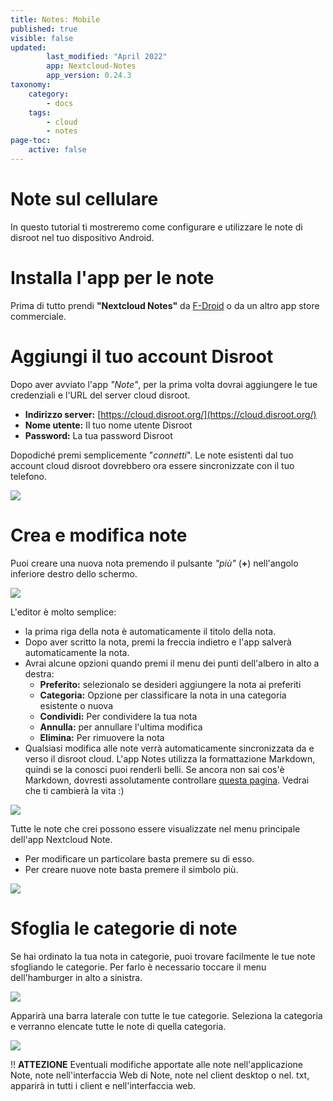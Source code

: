 ```yaml
---
title: Notes: Mobile
published: true
visible: false
updated:
        last_modified: "April 2022"
        app: Nextcloud-Notes
        app_version: 0.24.3
taxonomy:
    category:
        - docs
    tags:
        - cloud
        - notes
page-toc:
    active: false
---
```


# Note sul cellulare

In questo tutorial ti mostreremo come configurare e utilizzare le note di disroot nel tuo dispositivo Android.


# Installa l'app per le note

Prima di tutto prendi **"Nextcloud Notes"** da [F-Droid](https://f-droid.org/packages/it.niedermann.owncloud.notes/) o da un altro app store commerciale. 

# Aggiungi il tuo account Disroot

Dopo aver avviato l'app *"Note"*, per la prima volta dovrai aggiungere le tue credenziali e l'URL del server cloud disroot. 

- **Indirizzo server:** [https://cloud.disroot.org/](https://cloud.disroot.org/)
- **Nome utente:** Il tuo nome utente Disroot
- **Password:** La tua password Disroot

Dopodiché premi semplicemente "*connetti*".
Le note esistenti dal tuo account cloud disroot dovrebbero ora essere sincronizzate con il tuo telefono. 

![](en/nextcloud_notes1.png)


# Crea e modifica note

Puoi creare una nuova nota premendo il pulsante *"più"* (**+**) nell'angolo inferiore destro dello schermo. 

![](en/nextcloud_notes2.png)

L'editor è molto semplice:

* la prima riga della nota è automaticamente il titolo della nota.
* Dopo aver scritto la nota, premi la freccia indietro e l'app salverà automaticamente la nota.
* Avrai alcune opzioni quando premi il menu dei punti dell'albero in alto a destra:
   * **Preferito:** selezionalo se desideri aggiungere la nota ai preferiti
   * **Categoria:** Opzione per classificare la nota in una categoria esistente o nuova
   * **Condividi:** Per condividere la tua nota
   * **Annulla:** per annullare l'ultima modifica
   * **Elimina:** Per rimuovere la nota
* Qualsiasi modifica alle note verrà automaticamente sincronizzata da e verso il disroot cloud. 
L'app Notes utilizza la formattazione Markdown, quindi se la conosci puoi renderli belli. Se ancora non sai cos'è Markdown, dovresti assolutamente controllare [questa pagina](http://lifehacker.com/5943320/what-is-markdown-and-why-is-it-better-for-my-to-do-lists-and-notes). Vedrai che ti cambierà la vita :)

![](en/nextcloud_notes1.gif)

Tutte le note che crei possono essere visualizzate nel menu principale dell'app Nextcloud Note.

* Per modificare un particolare basta premere su di esso.
* Per creare nuove note basta premere il simbolo più. 

![](en/nextcloud_notes3.png)


# Sfoglia le categorie di note

Se hai ordinato la tua nota in categorie, puoi trovare facilmente le tue note sfogliando le categorie.
Per farlo è necessario toccare il menu dell'hamburger in alto a sinistra. 

![](en/nextcloud_notes4.png)

Apparirà una barra laterale con tutte le tue categorie.
Seleziona la categoria e verranno elencate tutte le note di quella categoria. 

![](en/nextcloud_notes5.png)


!! **ATTEZIONE** Eventuali modifiche apportate alle note nell'applicazione Note, note nell'interfaccia Web di Note, note nel client desktop o nel. txt, apparirà in tutti i client e nell'interfaccia web. 
